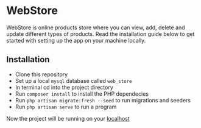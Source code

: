 # WebStore

WebStore is online products store where you can view, add, delete and update different types of products. Read the installation guide below to get started with setting up the app on your machine locally.

## Installation 

* Clone this repository 
* Set up a local ```mysql``` database called  ```web_store```
* In terminal cd into the project directory
* Run ```composer install``` to install the PHP dependecies
* Run ```php artisan migrate:fresh --seed``` to run migrations and seeders
* Run ```php artisan serve``` to run a program

Now the project will be running on your [localhost](http://localhost:8000)

